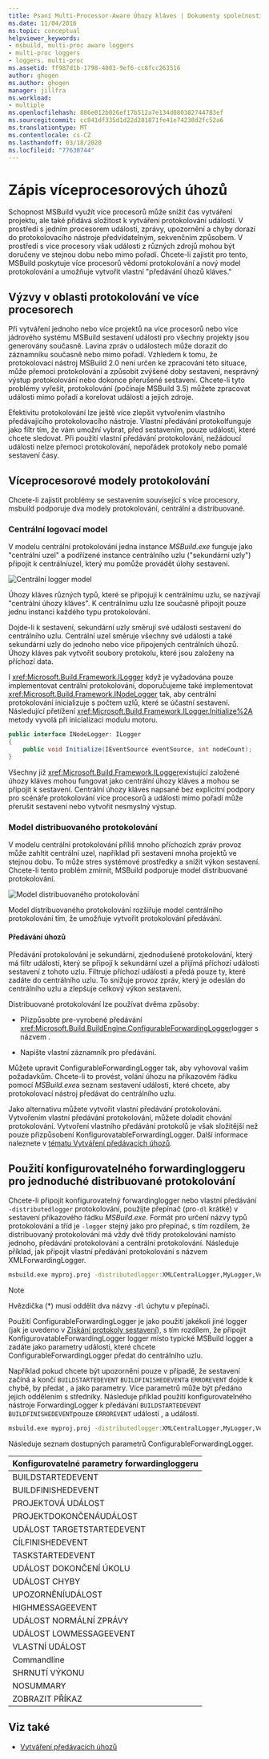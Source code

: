 ```yaml
---
title: Psaní Multi-Processor-Aware Úhozy kláves | Dokumenty společnosti Microsoft
ms.date: 11/04/2016
ms.topic: conceptual
helpviewer_keywords:
- msbuild, multi-proc aware loggers
- multi-proc loggers
- loggers, multi-proc
ms.assetid: ff987d1b-1798-4803-9ef6-cc8fcc263516
author: ghogen
ms.author: ghogen
manager: jillfra
ms.workload:
- multiple
ms.openlocfilehash: 886e012b026ef17b512a7e134d080382744783ef
ms.sourcegitcommit: cc841df335d1d22d281871fe41e74238d2fc52a6
ms.translationtype: MT
ms.contentlocale: cs-CZ
ms.lasthandoff: 03/18/2020
ms.locfileid: "77630744"
---
```

# <a name="write-multi-processor-aware-loggers"></a>Zápis víceprocesorových úhozů

Schopnost MSBuild využít více procesorů může snížit čas vytváření projektu, ale také přidává složitost k vytváření protokolování událostí. V prostředí s jedním procesorem události, zprávy, upozornění a chyby dorazí do protokolovacího nástroje předvídatelným, sekvenčním způsobem. V prostředí s více procesory však události z různých zdrojů mohou být doručeny ve stejnou dobu nebo mimo pořadí. Chcete-li zajistit pro tento, MSBuild poskytuje více procesorů vědomi protokolování a nový model protokolování a umožňuje vytvořit vlastní "předávání úhozů kláves."

## <a name="multi-processor-logging-challenges"></a>Výzvy v oblasti protokolování ve více procesorech

 Při vytváření jednoho nebo více projektů na více procesorů nebo více jádrového systému MSBuild sestavení události pro všechny projekty jsou generovány současně. Lavina zpráv o událostech může dorazit do záznamníku současně nebo mimo pořadí. Vzhledem k tomu, že protokolovací nástroj MSBuild 2.0 není určen ke zpracování této situace, může přemoci protokolování a způsobit zvýšené doby sestavení, nesprávný výstup protokolování nebo dokonce přerušené sestavení. Chcete-li tyto problémy vyřešit, protokolování (počínaje MSBuild 3.5) můžete zpracovat události mimo pořadí a korelovat události a jejich zdroje.

 Efektivitu protokolování lze ještě více zlepšit vytvořením vlastního předávajícího protokolovacího nástroje. Vlastní předávání protokolfunguje jako filtr tím, že vám umožní vybrat, před sestavením, pouze události, které chcete sledovat. Při použití vlastní předávání protokolování, nežádoucí události nelze přemoci protokolování, nepořádek protokoly nebo pomalé sestavení časy.

## <a name="multi-processor-logging-models"></a>Víceprocesorové modely protokolování

 Chcete-li zajistit problémy se sestavením související s více procesory, msbuild podporuje dva modely protokolování, centrální a distribuované.

### <a name="central-logging-model"></a>Centrální logovací model

 V modelu centrální protokolování jedna instance *MSBuild.exe* funguje jako "centrální uzel" a podřízené instance centrálního uzlu ("sekundární uzly") připojit k centrálníuzel, který mu pomůže provádět úlohy sestavení.

 ![Centrální logger model](../msbuild/media/centralnode.png "Centrálníuzel")

 Úhozy kláves různých typů, které se připojují k centrálnímu uzlu, se nazývají "centrální úhozy kláves". K centrálnímu uzlu lze současně připojit pouze jednu instanci každého typu protokolování.

 Dojde-li k sestavení, sekundární uzly směrují své události sestavení do centrálního uzlu. Centrální uzel směruje všechny své události a také sekundární uzly do jednoho nebo více připojených centrálních úhozů. Úhozy kláves pak vytvořit soubory protokolu, které jsou založeny na příchozí data.

 I <xref:Microsoft.Build.Framework.ILogger> když je vyžadována pouze implementovat centrální protokolování, doporučujeme také implementovat <xref:Microsoft.Build.Framework.INodeLogger> tak, aby centrální protokolování inicializuje s počtem uzlů, které se účastní sestavení. Následující přetížení <xref:Microsoft.Build.Framework.ILogger.Initialize%2A> metody vyvolá při inicializaci modulu motoru.

```csharp
public interface INodeLogger: ILogger
{
    public void Initialize(IEventSource eventSource, int nodeCount);
}
```

 Všechny již <xref:Microsoft.Build.Framework.ILogger>existující založené úhozy kláves mohou fungovat jako centrální úhozy kláves a mohou se připojit k sestavení. Centrální úhozy kláves napsané bez explicitní podpory pro scénáře protokolování více procesorů a události mimo pořadí může přerušit sestavení nebo vytvořit nesmyslný výstup.

### <a name="distributed-logging-model"></a>Model distribuovaného protokolování

 V modelu centrální protokolování příliš mnoho příchozích zpráv provoz může zahltit centrální uzel, například při sestavení mnoha projektů ve stejnou dobu. To může stres systémové prostředky a snížit výkon sestavení. Chcete-li tento problém zmírnit, MSBuild podporuje model distribuované protokolování.

 ![Model distribuovaného protokolování](../msbuild/media/distnode.png "DistNode")

 Model distribuovaného protokolování rozšiřuje model centrálního protokolování tím, že umožňuje vytvořit protokolování předávání.

#### <a name="forwarding-loggers"></a>Předávání úhozů

 Předávání protokolování je sekundární, zjednodušené protokolování, který má filtr událostí, který se připojí k sekundární uzel a přijímá příchozí události sestavení z tohoto uzlu. Filtruje příchozí události a předá pouze ty, které zadáte do centrálního uzlu. To snižuje provoz zpráv, který je odeslán do centrálního uzlu a zlepšuje celkový výkon sestavení.

 Distribuované protokolování lze používat dvěma způsoby:

- Přizpůsobte pre-vyrobené předávání <xref:Microsoft.Build.BuildEngine.ConfigurableForwardingLogger>logger s názvem .

- Napište vlastní záznamník pro předávání.

Můžete upravit ConfigurableForwardingLogger tak, aby vyhovoval vašim požadavkům. Chcete-li to provést, volání úhozu na příkazovém řádku pomocí *MSBuild.exe*a seznam sestavení události, které chcete, aby protokolovací nástroj předávat do centrálního uzlu.

Jako alternativu můžete vytvořit vlastní předávání protokolování. Vytvořením vlastní předávání protokolování, můžete doladit chování protokolování. Vytvoření vlastního předávání protokolů je však složitější než pouze přizpůsobení KonfigurovatableForwardingLogger. Další informace naleznete v [tématu Vytváření předávacích úhozů](../msbuild/creating-forwarding-loggers.md).

## <a name="using-the-configurableforwardinglogger-for-simple-distributed-logging"></a>Použití konfigurovatelného forwardingloggeru pro jednoduché distribuované protokolování

 Chcete-li připojit konfigurovatelný forwardinglogger nebo vlastní předávání `-distributedlogger` protokolování, použijte přepínač (pro`-dl` krátké) v sestavení příkazového řádku *MSBuild.exe.* Formát pro určení názvy typů protokolování a tříd je `-logger` stejný jako pro přepínač, s tím rozdílem, že distribuovaný protokolování má vždy dvě třídy protokolování namísto jednoho, předávání protokolování a centrální protokolování. Následuje příklad, jak připojit vlastní předávání protokolování s názvem XMLForwardingLogger.

```cmd
msbuild.exe myproj.proj -distributedlogger:XMLCentralLogger,MyLogger,Version=1.0.2,Culture=neutral*XMLForwardingLogger,MyLogger,Version=1.0.2,Culture=neutral
```

> [!NOTE]
> Hvězdička (*) musí oddělit dva názvy `-dl` úchytu v přepínači.

 Použití ConfigurableForwardingLogger je jako použití jakékoli jiné logger (jak je uvedeno v [Získání protokoly sestavení](../msbuild/obtaining-build-logs-with-msbuild.md)), s tím rozdílem, že připojit KonfigurovatableForwardingLogger logger místo typické MSBuild logger a zadáte jako parametry události, které chcete ConfigurableForwardingLogger předat do centrálního uzlu.

 Například pokud chcete být upozorněni pouze v případě, že sestavení začíná a končí `BUILDSTARTEDEVENT` `BUILDFINISHEDEVENT`a `ERROREVENT` dojde k chybě, by předat , a jako parametry. Více parametrů může být předáno jejich oddělením s středníky. Následuje příklad použití konfigurovatelného nástroje ForwardingLogger k předávání `BUILDSTARTEDEVENT` `BUILDFINISHEDEVENT`pouze `ERROREVENT` událostí , a událostí.

```cmd
msbuild.exe myproj.proj -distributedlogger:XMLCentralLogger,MyLogger,Version=1.0.2,Culture=neutral*ConfigureableForwardingLogger,C:\My.dll;BUILDSTARTEDEVENT; BUILDFINISHEDEVENT;ERROREVENT
```

 Následuje seznam dostupných parametrů ConfigurableForwardingLogger.

|Konfigurovatelné parametry forwardingloggeru|
| - |
|BUILDSTARTEDEVENT|
|BUILDFINISHEDEVENT|
|PROJEKTOVÁ UDÁLOST|
|PROJEKTDOKONČENÁUDÁLOST|
|UDÁLOST TARGETSTARTEDEVENT|
|CÍLFINISHEDEVENT|
|TASKSTARTEDEVENT|
|UDÁLOST DOKONČENÍ ÚKOLU|
|UDÁLOST CHYBY|
|UPOZORNĚNÍUDÁLOST|
|HIGHMESSAGEEVENT|
|UDÁLOST NORMÁLNÍ ZPRÁVY|
|UDÁLOST LOWMESSAGEEVENT|
|VLASTNÍ UDÁLOST|
|Commandline|
|SHRNUTÍ VÝKONU|
|NOSUMMARY|
|ZOBRAZIT PŘÍKAZ|

## <a name="see-also"></a>Viz také

- [Vytváření předávacích úhozů](../msbuild/creating-forwarding-loggers.md)